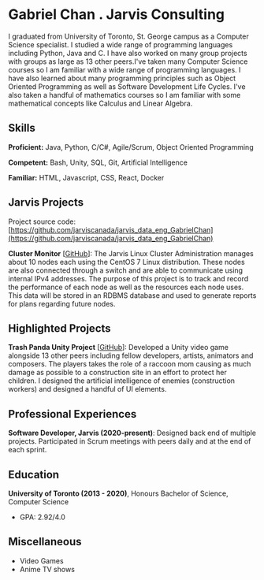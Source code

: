 # Gabriel Chan . Jarvis Consulting

I graduated from University of Toronto, St. George campus as a Computer Science specialist. I studied a wide range of programming languages including Python, Java and C. I have also worked on many group projects with groups as large as 13 other peers.I've taken many Computer Science courses so I am familiar with a wide range of programming languages. I have also learned about many programming principles such as Object Oriented Programming as well as Software Development Life Cycles. I've also taken a handful of mathematics courses so I am familiar with some mathematical concepts like Calculus and Linear Algebra.

## Skills

**Proficient:** Java, Python, C/C#, Agile/Scrum, Object Oriented Programming

**Competent:** Bash, Unity, SQL, Git, Artificial Intelligence

**Familiar:** HTML, Javascript, CSS, React, Docker

## Jarvis Projects

Project source code: [https://github.com/jarviscanada/jarvis_data_eng_GabrielChan](https://github.com/jarviscanada/jarvis_data_eng_GabrielChan)


**Cluster Monitor** [[GitHub](https://github.com/jarviscanada/jarvis_data_eng_GabrielChan/tree/master/linux_sql)]: The Jarvis Linux Cluster Administration manages about 10 nodes each using the CentOS 7 Linux distribution. These nodes are also connected through a switch and are able to communicate using internal IPv4 addresses. The purpose of this project is to track and record the performance of each node as well as the resources each node uses. This data will be stored in an RDBMS database and used to generate reports for plans regarding future nodes.


## Highlighted Projects
**Trash Panda Unity Project** [[GitHub](https://github.com/jialori/TrashPanda)]: Developed a Unity video game alongside 13 other peers including fellow developers, artists, animators and composers. The players takes the role of a raccoon mom causing as much damage as possible to a construction site in an effort to protect her children. I designed the artificial intelligence of enemies (construction workers) and designed a handful of UI elements.


## Professional Experiences

**Software Developer, Jarvis (2020-present)**: Designed back end of multiple projects. Participated in Scrum meetings with peers daily and at the end of each sprint.


## Education
**University of Toronto (2013 - 2020)**, Honours Bachelor of Science, Computer Science
- GPA: 2.92/4.0


## Miscellaneous
- Video Games
- Anime TV shows
